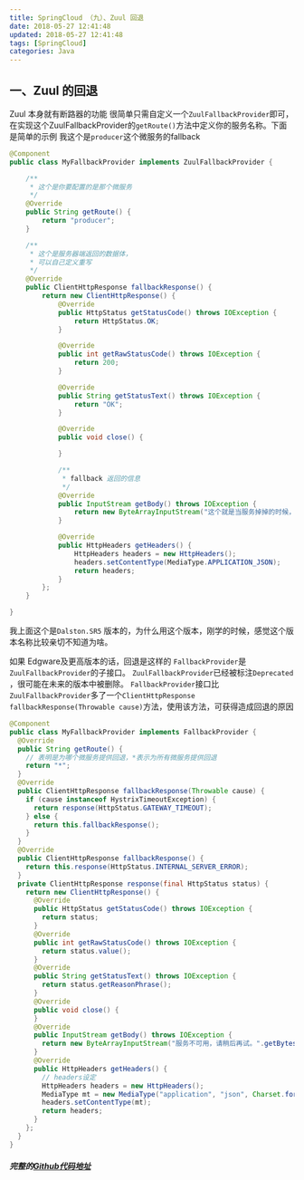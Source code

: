 ```yaml
---
title: SpringCloud （九）、Zuul 回退
date: 2018-05-27 12:41:48
updated: 2018-05-27 12:41:48
tags: [SpringCloud]
categories: Java
---
```

## 一、Zuul 的回退
Zuul 本身就有断路器的功能
很简单只需自定义一个`ZuulFallbackProvider`即可，在实现这个ZuulFallbackProvider的`getRoute()`方法中定义你的服务名称。下面是简单的示例
我这个是`producer`这个微服务的fallback
```java
@Component
public class MyFallbackProvider implements ZuulFallbackProvider {

	/**
	 * 这个是你要配置的是那个微服务
	 */
	@Override
	public String getRoute() {
		return "producer";
	}

	/**
	 * 这个是服务器端返回的数据体，
	 * 可以自己定义重写
	 */
	@Override
	public ClientHttpResponse fallbackResponse() {
		return new ClientHttpResponse() {
			@Override
			public HttpStatus getStatusCode() throws IOException {
				return HttpStatus.OK;
			}

			@Override
			public int getRawStatusCode() throws IOException {
				return 200;
			}

			@Override
			public String getStatusText() throws IOException {
				return "OK";
			}

			@Override
			public void close() {

			}

			/**
			 * fallback 返回的信息
			 */
			@Override
			public InputStream getBody() throws IOException {
				return new ByteArrayInputStream("这个就是当服务掉掉的时候，返回的是这个数据".getBytes("utf-8"));
			}

			@Override
			public HttpHeaders getHeaders() {
				HttpHeaders headers = new HttpHeaders();
				headers.setContentType(MediaType.APPLICATION_JSON);
				return headers;
			}
		};
	}

}
```

我上面这个是`Dalston.SR5` 版本的，为什么用这个版本，刚学的时候，感觉这个版本名称比较亲切不知道为啥。

如果 Edgware及更高版本的话，回退是这样的
`FallbackProvider`是`ZuulFallbackProvider`的子接口。
`ZuulFallbackProvider`已经被标注`Deprecated `，很可能在未来的版本中被删除。
`FallbackProvider`接口比`ZuulFallbackProvider`多了一个`ClientHttpResponse fallbackResponse(Throwable cause)`方法，使用该方法，可获得造成回退的原因

```java
@Component
public class MyFallbackProvider implements FallbackProvider {
  @Override
  public String getRoute() {
    // 表明是为哪个微服务提供回退，*表示为所有微服务提供回退
    return "*";
  }
  @Override
  public ClientHttpResponse fallbackResponse(Throwable cause) {
    if (cause instanceof HystrixTimeoutException) {
      return response(HttpStatus.GATEWAY_TIMEOUT);
    } else {
      return this.fallbackResponse();
    }
  }
  @Override
  public ClientHttpResponse fallbackResponse() {
    return this.response(HttpStatus.INTERNAL_SERVER_ERROR);
  }
  private ClientHttpResponse response(final HttpStatus status) {
    return new ClientHttpResponse() {
      @Override
      public HttpStatus getStatusCode() throws IOException {
        return status;
      }
      @Override
      public int getRawStatusCode() throws IOException {
        return status.value();
      }
      @Override
      public String getStatusText() throws IOException {
        return status.getReasonPhrase();
      }
      @Override
      public void close() {
      }
      @Override
      public InputStream getBody() throws IOException {
        return new ByteArrayInputStream("服务不可用，请稍后再试。".getBytes());
      }
      @Override
      public HttpHeaders getHeaders() {
        // headers设定
        HttpHeaders headers = new HttpHeaders();
        MediaType mt = new MediaType("application", "json", Charset.forName("UTF-8"));
        headers.setContentType(mt);
        return headers;
      }
    };
  }
}
```
##### 完整的[Github代码地址](https://github.com/rstyro/SpringCloud/tree/master/SpringCloud-zuul-fallback)

